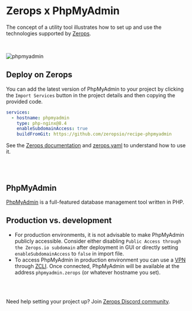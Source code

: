 # Zerops x PhpMyAdmin
The concept of a utility tool illustrates how to set up and use the technologies supported by [Zerops](https://zerops.io).

<br />

![phpmyadmin](https://github.com/zeropsio/recipe-shared-assets/blob/main/covers/svg/cover-phpmyadmin.svg)

## Deploy on Zerops
You can add the latest version of PhpMyAdmin to your project by clicking the ```Import Services``` button in the project details and then copying the provided code.


```yaml
services:
  - hostname: phpmyadmin
    type: php-nginx@8.4
    enableSubdomainAccess: true
    buildFromGit: https://github.com/zeropsio/recipe-phpmyadmin
```
See the [Zerops documentation](https://docs.zerops.io/references/import) and [zerops.yaml](https://github.com/zeropsio/recipe-adminer/blob/main/zerops.yml) to understand how to use it.



<br/>
<br/>

## PhpMyAdmin

[PhpMyAdmin](https://www.phpmyadmin.net/) is a full-featured database management tool written in PHP. 


## Production vs. development

- For production environments, it is not advisable to make PhpMyAdmin publicly accessible. Consider either disabling ```Public Access through the Zerops.io subdomain```  after deployment in GUI  or directly setting `enableSubdomainAccess` to `false` in import file.
- To access PhpMyAdmin in production environment you can use a  [VPN](https://docs.zerops.io/references/vpn) through [ZCLI](https://docs.zerops.io/references/cli). Once connected, PhpMyAdmin will be available at the address `phpmyadmin.zerops` (or whatever hostname you set).

<br/>
<br/>

Need help setting your project up? Join [Zerops Discord community](https://discord.com/invite/WDvCZ54).